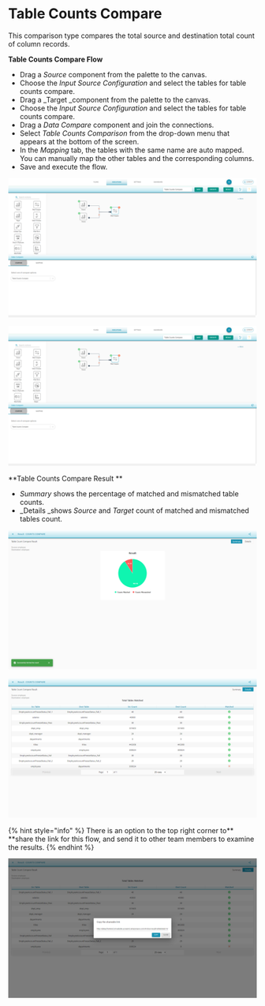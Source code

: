# Table Counts Compare

This comparison type compares the total source and destination total count of column records.

**Table Counts Compare Flow**

* Drag a _Source_ component from the palette to the canvas.
* Choose the _Input Source Configuration_ and select the tables for table counts compare.
* Drag a \_Target \_component from the palette to the canvas.
* Choose the _Input Source Configuration_ and select the tables for table counts compare.
* Drag a _Data Compare_ component and join the connections.
* Select _Table Counts Comparison_ from the drop-down menu that appears at the bottom of the screen.
* In the _Mapping_ tab, the tables with the same name are auto mapped. You can manually map the other tables and the corresponding columns.
* Save and execute the flow.

![Table Counts Comapre](../../../../.gitbook/assets/tabcounts.png)

![Table Counts Compare Tables Mapping](<../../../../.gitbook/assets/tabcounts (1).png>)



\*\*Table Counts Compare Result \*\*

* _Summary_ shows the percentage of matched and mismatched table counts.
* \_Details \_shows _Source_ and _Target_ count of matched and mismatched tables count.

![Table Count Compare Summary result](<../../../../.gitbook/assets/image (30).png>)

![Table Counts Compare Details](<../../../../.gitbook/assets/image (16).png>)

{% hint style="info" %}
There is an option to the top right corner to\*\* \*\*share the link for this flow, and send it to other team members to examine the results.
{% endhint %}

![](<../../../../.gitbook/assets/image (36).png>)
